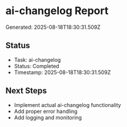 # ai-changelog Report

Generated: 2025-08-18T18:30:31.509Z

## Status
- Task: ai-changelog
- Status: Completed
- Timestamp: 2025-08-18T18:30:31.509Z

## Next Steps
- Implement actual ai-changelog functionality
- Add proper error handling
- Add logging and monitoring
